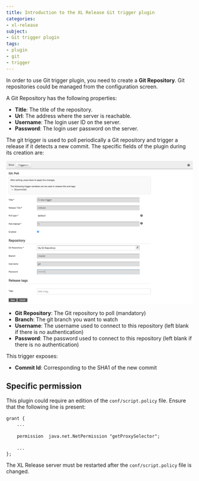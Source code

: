 ```yaml
---
title: Introduction to the XL Release Git trigger plugin
categories:
- xl-release
subject:
- Git trigger plugin
tags:
- plugin
- git
- trigger
---
```


In order to use Git trigger plugin, you need to create a **Git Repository**. Git repositories could be managed from the configuration screen.

A Git Repository has the following properties:

* **Title**: The title of the repository.
* **Url**: The address where the server is reachable.
* **Username**: The login user ID on the server.
* **Password**: The login user password on the server.

The git trigger is used to poll periodically a Git repository and trigger a release if it detects a new commit. The specific fields of the plugin during its creation are:

![Git Plugin](../images/git-plugin-fields.png)

* **Git Repository**: The Git repository to poll (mandatory)
* **Branch**: The git branch you want to watch
* **Username**: The username used to connect to this repository (left blank if there is no authentication)
* **Password**: The password used to connect to this repository (left blank if there is no authentication)

This trigger exposes:

* **Commit Id**: Corresponding to the SHA1 of the new commit

## Specific permission

This plugin could require an edition of the `conf/script.policy` file. Ensure that the following line is present:

	grant {
	    ...

        permission  java.net.NetPermission "getProxySelector";

	    ...
	};

The XL Release server must be restarted after the `conf/script.policy` file is changed.
